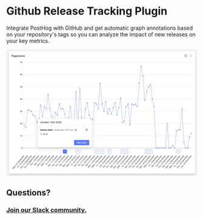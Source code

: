 # Github Release Tracking Plugin

Integrate PostHog with GitHub and get automatic graph annotations based on your repository's tags so you can analyze the impact of new releases on your key metrics.

![Plugin Screenshot](https://github.com/PostHog/github-release-tracking-plugin/raw/main/readme-assets/release-tracker.png)

## Questions?

### [Join our Slack community.](https://join.slack.com/t/posthogusers/shared_invite/enQtOTY0MzU5NjAwMDY3LTc2MWQ0OTZlNjhkODk3ZDI3NDVjMDE1YjgxY2I4ZjI4MzJhZmVmNjJkN2NmMGJmMzc2N2U3Yjc3ZjI5NGFlZDQ)
